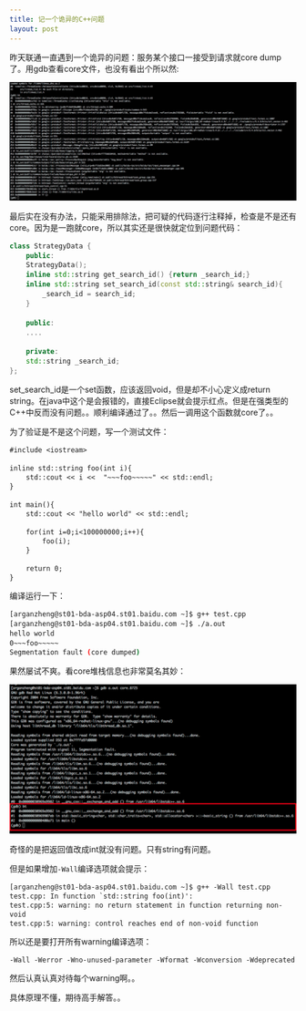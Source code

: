 ```yaml
---
title: 记一个诡异的C++问题
layout: post
---
```


昨天联通一直遇到一个诡异的问题：服务某个接口一接受到请求就core dump了。用gdb查看core文件，也没有看出个所以然:

![cy core dump.png](/img/in-post/cy-core.png)

最后实在没有办法，只能采用排除法，把可疑的代码逐行注释掉，检查是不是还有core。因为是一跑就core，所以其实还是很快就定位到问题代码：

```cpp
class StrategyData {
    public:
	StrategyData();
	inline std::string get_search_id() {return _search_id;}
	inline std::string set_search_id(const std::string& search_id){
	    _search_id = search_id;
	}

    public:
	....

    private:
	std::string _search_id;
};
```

set_search_id是一个set函数，应该返回void，但是却不小心定义成return string。在java中这个是会报错的，直接Eclipse就会提示红点。但是在强类型的C++中反而没有问题。。顺利编译通过了。。然后一调用这个函数就core了。。

为了验证是不是这个问题，写一个测试文件：

	#include <iostream>

	inline std::string foo(int i){
	    std::cout << i <<  "~~~foo~~~~~" << std::endl;
	}

	int main(){
	    std::cout << "hello world" << std::endl;

	    for(int i=0;i<100000000;i++){
	        foo(i);
	    }

	    return 0;
	}

编译运行一下：

```bash
[arganzheng@st01-bda-asp04.st01.baidu.com ~]$ g++ test.cpp
[arganzheng@st01-bda-asp04.st01.baidu.com ~]$ ./a.out
hello world
0~~~foo~~~~~
Segmentation fault (core dumped)
```

果然屡试不爽。看core堆栈信息也非常莫名其妙：

![test core dump.png](/img/in-post/test-core.png)

奇怪的是把返回值改成int就没有问题。只有string有问题。

但是如果增加`-Wall`编译选项就会提示：

	[arganzheng@st01-bda-asp04.st01.baidu.com ~]$ g++ -Wall test.cpp
	test.cpp: In function `std::string foo(int)':
	test.cpp:5: warning: no return statement in function returning non-void
	test.cpp:5: warning: control reaches end of non-void function

所以还是要打开所有warning编译选项：

	-Wall -Werror -Wno-unused-parameter -Wformat -Wconversion -Wdeprecated


然后认真认真对待每个warning啊。。


具体原理不懂，期待高手解答。。



